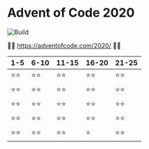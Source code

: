 # Advent of Code 2020
![Build](https://github.com/LesnyRumcajs/advent-of-rust-2020/workflows/Rust/badge.svg)

🦀🎄 https://adventofcode.com/2020/ 🎄🦀

| 1-5 | 6-10 | 11-15 | 16-20 | 21-25 |
|---|---|---|---|---|
|⭐⭐|⭐⭐|⭐⭐|⭐⭐|⭐⭐|
|⭐⭐|⭐⭐|⭐⭐|⭐⭐|⭐⭐|
|⭐⭐|⭐⭐|⭐⭐|⭐⭐|⭐⭐|
|⭐⭐|⭐⭐|⭐⭐|⭐⭐|⭐⭐|
|⭐⭐|⭐⭐|⭐⭐|⭐ |⭐⭐|
